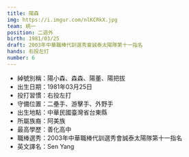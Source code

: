 ```yaml
---
title: 陽森
img: https://i.imgur.com/nlKCRkX.jpg
team: 統一
position: 二遊外
birth: 1981/03/25
draft: 2003年中華職棒代訓選秀會誠泰太陽隊第十一指名
hands: 右投左打
number: 6
---
```

* 綽號別稱：陽小森、森森、陽董、陽把拔
* 出生日期：1981年03月25日
* 投打習慣：右投左打
* 守備位置：二壘手、游擊手、外野手
* 出生地點：中華民國臺灣省台東縣
* 所屬族裔：阿美族
* 最高學歷：善化高中
* 職棒選秀：2003年中華職棒代訓選秀會誠泰太陽隊第十一指名
* 英文譯名：Sen Yang

